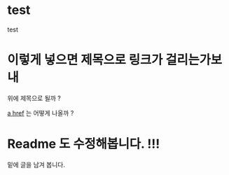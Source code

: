 # test
test

# 이렇게 넣으면 제목으로 링크가 걸리는가보내
위에 제목으로 될까 ?

<a href="#">a href</a> 는 어떻게 나올까 ?


# Readme 도 수정해봅니다. !!!
밑에 글을 남겨 봅니다.
